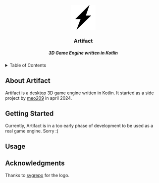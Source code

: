<br>
<div align="center">
    <a href="https://github.com/meo209/Artifact">
        <img src="docs/artifact.svg" alt="Logo" width="80" height="80">
    </a>
    <h3>Artifact</h3>
    <h5>3D Game Engine written in Kotlin</h5>
</div>

<details>
    <summary>Table of Contents</summary>
     <ol>
     <li>
          <a href="#about-the-project">About Artifact</a>
     </li>
     <li>
          <a href="#getting-started">Getting Started</a>
     </li>
     <li>
          <a href="#usage">Usage</a>
      </li>
     <li>
          <a href="#acknowledgments">Acknowledgments</a>
      </li>
     </ol>
</details>

## About Artifact
Artifact is a desktop 3D game engine written in Kotlin.
It started as a side project by [meo209](https://gitub.com/meo209) in april 2024.

## Getting Started
Currently, Artifact is in a too early phase of development to be used as a real game engine.
Sorry :(

## Usage


## Acknowledgments
Thanks to [svgrepo](https://www.svgrepo.com/svg/113419/lightning) for the logo.

